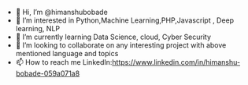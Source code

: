 - 👋 Hi, I’m @himanshubobade
- 👀 I’m interested in Python,Machine Learning,PHP,Javascript , Deep learning, NLP
- 🌱 I’m currently learning Data Science, cloud, Cyber Security
- 💞️ I’m looking to collaborate on any interesting project with above mentioned language and topics
- 📫 How to reach me LinkedIn:https://www.linkedin.com/in/himanshu-bobade-059a071a8 

<!---
himanshubobade/himanshubobade is a ✨ special ✨ repository because its `README.md` (this file) appears on your GitHub profile.
You can click the Preview link to take a look at your changes.
--->
